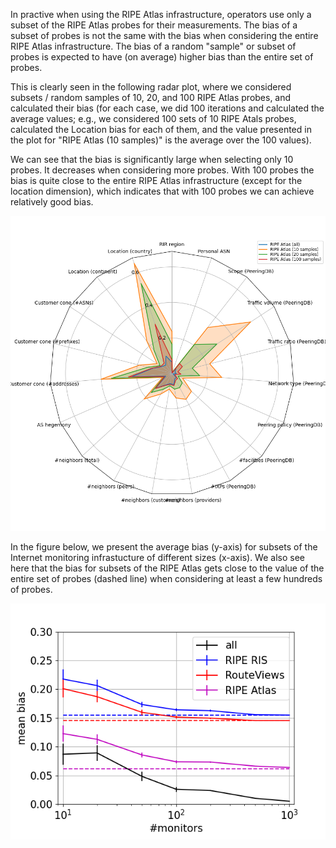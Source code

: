 In practive when using the RIPE Atlas infrastructure, operators use only a subset of the RIPE Atlas probes for their measurements. The bias of a subset of probes is not the same with the bias when considering the entire RIPE Atlas infrastructure. The bias of a random "sample" or subset of probes is expected to have (on average) higher bias than the entire set of probes. 

This is clearly seen in the following radar plot, where we considered subsets / random samples of 10, 20, and 100 RIPE Atlas probes, and calculated their bias (for each case, we did 100 iterations and calculated the average values; e.g., we considered 100 sets of 10 RIPE Atals probes, calculated the Location bias for each of them, and the value presented in the plot for "RIPE Atlas (10 samples)" is the average over the 100 values).

We can see that the bias is significantly large when selecting only 10 probes. It decreases when considering more probes. With 100 probes the bias is quite close to the entire RIPE Atlas infrastructure (except for the location dimension), which indicates that with 100 probes we can achieve relatively good bias.


![](./figures/Fig_radar_RIPE_Atlas_sampling.png?raw=true)


In the figure below, we present the average bias (y-axis) for subsets of the Internet monitoring infrastucture of different sizes (x-axis). We also see here that the bias for subsets of the RIPE Atlas gets close to the value of the entire set of probes (dashed line) when considering at least a few hundreds of probes. 

![](./figures/Fig_bias_vs_sampling_TOTAL.png?raw=true)